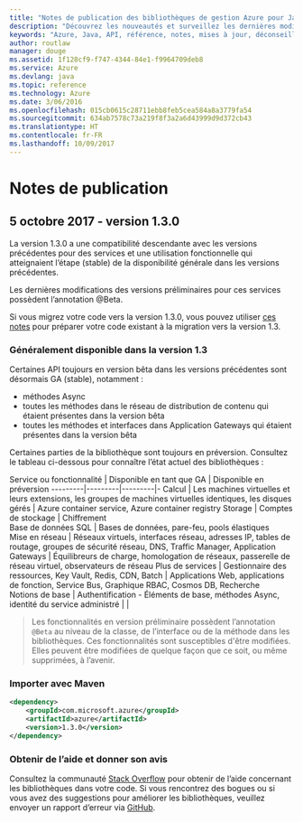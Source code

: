 ```yaml
---
title: "Notes de publication des bibliothèques de gestion Azure pour Java | Microsoft Docs"
description: "Découvrez les nouveautés et surveillez les dernières modifications dans les bibliothèques de gestion Azure pour Java"
keywords: "Azure, Java, API, référence, notes, mises à jour, déconseiller"
author: routlaw
manager: douge
ms.assetid: 1f128cf9-f747-4344-84e1-f9964709deb8
ms.service: Azure
ms.devlang: java
ms.topic: reference
ms.technology: Azure
ms.date: 3/06/2016
ms.openlocfilehash: 015cb0615c28711ebb8feb5cea584a8a3779fa54
ms.sourcegitcommit: 634ab7578c73a219f8f3a2a6d43999d9d372cb43
ms.translationtype: HT
ms.contentlocale: fr-FR
ms.lasthandoff: 10/09/2017
---
```

# <a name="release-notes"></a>Notes de publication 

## <a name="october-5-2017---130"></a>5 octobre 2017 - version 1.3.0 

La version 1.3.0 a une compatibilité descendante avec les versions précédentes pour des services et une utilisation fonctionnelle qui atteignaient l’étape (stable) de la disponibilité générale dans les versions précédentes.

Les dernières modifications des versions préliminaires pour ces services possèdent l’annotation @Beta.

Si vous migrez votre code vers la version 1.3.0, vous pouvez utiliser [ces notes](https://github.com/Azure/azure-sdk-for-java/blob/master/notes/prepare-for-1.3.0.md) pour préparer votre code existant à la migration vers la version 1.3.

### <a name="generally-availabile-in-v13"></a>Généralement disponible dans la version 1.3

Certaines API toujours en version bêta dans les versions précédentes sont désormais GA (stable), notamment :

- méthodes Async
- toutes les méthodes dans le réseau de distribution de contenu qui étaient présentes dans la version bêta
- toutes les méthodes et interfaces dans Application Gateways qui étaient présentes dans la version bêta

 Certaines parties de la bibliothèque sont toujours en préversion. Consultez le tableau ci-dessous pour connaître l’état actuel des bibliothèques :

Service ou fonctionnalité | Disponible en tant que GA | Disponible en préversion 
---------|---------|---------|-
Calcul  | Les machines virtuelles et leurs extensions, les groupes de machines virtuelles identiques, les disques gérés   | Azure container service, Azure container registry 
Storage   |  Comptes de stockage       |    Chiffrement     
Base de données SQL  | Bases de données, pare-feu, pools élastiques              
Mise en réseau    |  Réseaux virtuels, interfaces réseau, adresses IP, tables de routage, groupes de sécurité réseau, DNS, Traffic Manager, Application Gateways  |    Équilibreurs de charge, homologation de réseaux, passerelle de réseau virtuel, observateurs de réseau 
Plus de services    |  Gestionnaire des ressources, Key Vault, Redis, CDN, Batch       |  Applications Web, applications de fonction, Service Bus, Graphique RBAC, Cosmos DB, Recherche  
Notions de base     |   Authentification - Éléments de base, méthodes Async, identité du service administré      |      |

> Les fonctionnalités en version préliminaire possèdent l’annotation `@Beta` au niveau de la classe, de l’interface ou de la méthode dans les bibliothèques. Ces fonctionnalités sont susceptibles d'être modifiées. Elles peuvent être modifiées de quelque façon que ce soit, ou même supprimées, à l’avenir.

### <a name="import-with-maven"></a>Importer avec Maven

```XML
<dependency>
    <groupId>com.microsoft.azure</groupId>
    <artifactId>azure</artifactId>
    <version>1.3.0</version>
</dependency>
```

### <a name="get-help-and-give-feedback"></a>Obtenir de l’aide et donner son avis

Consultez la communauté [Stack Overflow](http://stackoverflow.com/questions/tagged/azure-java-sdk) pour obtenir de l’aide concernant les bibliothèques dans votre code. Si vous rencontrez des bogues ou si vous avez des suggestions pour améliorer les bibliothèques, veuillez envoyer un rapport d’erreur via [GitHub](https://github.com/Azure/azure-sdk-for-java/issues).


